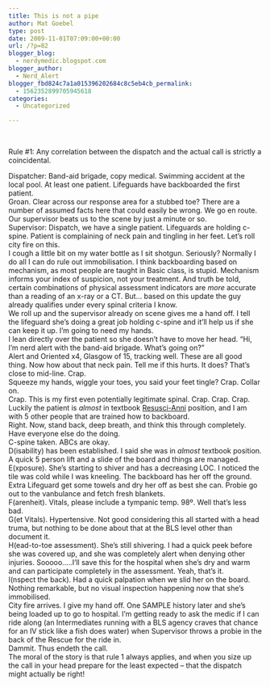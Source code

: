 ```yaml
---
title: This is not a pipe
author: Mat Goebel
type: post
date: 2009-11-01T07:09:00+00:00
url: /?p=82
blogger_blog:
  - nerdymedic.blogspot.com
blogger_author:
  - Nerd_Alert
blogger_fbd824c7a1a015396202684c8c5eb4cb_permalink:
  - 1562352899705945618
categories:
  - Uncategorized

---
```


<div style="text-align:center;">
  <div style="text-align:left;">
    <span style="color:#551a8b;"><br /> </span>
  </div>
</div>

Rule #1: Any correlation between the dispatch and the actual call is strictly a coincidental.

<div>
  Dispatcher: Band-aid brigade, copy medical. Swimming accident at the local pool. At least one patient. Lifeguards have backboarded the first patient.
</div>

<div>
  Groan. Clear across our response area for a stubbed toe? There are a number of assumed facts here that could easily be wrong. We go en route. Our supervisor beats us to the scene by just a minute or so.
</div>

<div>
  Supervisor: Dispatch, we have a single patient. Lifeguards are holding c-spine. Patient is complaining of neck pain and tingling in her feet. Let&#8217;s roll city fire on this.
</div>

<div>
  I cough a little bit on my water bottle as I sit shotgun. Seriously? Normally I do all I can do rule out immobilisation. I think backboarding based on mechanism, as most people are taught in Basic class, is stupid. Mechanism informs your index of suspicion, not your treatment. And truth be told, certain combinations of physical assessment indicators are <em>more</em> accurate than a reading of an x-ray or a CT. But&#8230; based on this update the guy already qualifies under every spinal criteria I know.
</div>

<div>
  We roll up and the supervisor already on scene gives me a hand off. I tell the lifeguard she&#8217;s doing a great job holding c-spine and it&#8217;ll help us if she can keep it up. I&#8217;m going to need my hands.
</div>

<div>
  I lean directly over the patient so she doesn&#8217;t have to move her head. &#8220;Hi, I&#8217;m nerd alert with the band-aid brigade. What&#8217;s going on?&#8221;
</div>

<div>
  Alert and Oriented x4, Glasgow of 15, tracking well. These are all good thing. Now how about that neck pain. Tell me if this hurts. It does? That&#8217;s close to mid-line. Crap.
</div>

<div>
  Squeeze my hands, wiggle your toes, you said your feet tingle? Crap. Collar on.
</div>

<div>
  Crap. This is my first even potentially legitimate spinal. Crap. Crap. Crap.
</div>

<div>
  Luckily the patient is <em>almost</em> in textbook <a href="http://en.wikipedia.org/wiki/Resusci_Anne">Resusci-Anni</a> position, and I am with 5 other people that are trained how to backboard.
</div>

<div>
  Right. Now, stand back, deep breath, and think this through completely. Have everyone else do the doing.
</div>

<div>
  C-spine taken. ABCs are okay.
</div>

<div>
  D(isability) has been established. I said she was in <em>almost</em> textbook position. A quick 5 person lift and a slide of the board and things are managed.
</div>

<div>
  E(xposure). She&#8217;s starting to shiver and has a decreasing LOC. I noticed the tile was cold while I was kneeling. The backboard has her off the ground. Extra Lifeguard get some towels and dry her off as best she can. Probie go out to the vanbulance and fetch fresh blankets.
</div>

<div>
  F(arenheit). Vitals, please include a tympanic temp. 98º. Well that&#8217;s less bad.
</div>

<div>
  G(et Vitals). Hypertensive. Not good considering this all started with a head truma, but nothing to be done about that at the BLS level other than document it.
</div>

<div>
  H(ead-to-toe assessment). She&#8217;s still shivering. I had a quick peek before she was covered up, and she was completely alert when denying other injuries. Sooooo&#8230;..I&#8217;ll save this for the hospital when she&#8217;s dry and warm and can participate completely in the assessment. Yeah, that&#8217;s it.
</div>

<div>
  I(nspect the back). Had a quick palpation when we slid her on the board. Nothing remarkable, but no visual inspection happening now that she&#8217;s immobilised.
</div>

<div>
  City fire arrives. I give my hand off. One SAMPLE history later and she&#8217;s being loaded up to go to hospital. I&#8217;m getting ready to ask the medic if I can ride along (an Intermediates running with a BLS agency craves that chance for an IV stick like a fish does water) when Supervisor throws a probie in the back of the Rescue for the ride in.
</div>

<div>
  Dammit. Thus endeth the call.
</div>

<div>
  The moral of the story is that rule 1 always applies, and when you size up the call in your head prepare for the least expected &#8211; that the dispatch might actually be right!
</div>

<div class="blogger-post-footer">
  <img alt="" width="1" height="1" />
</div>
